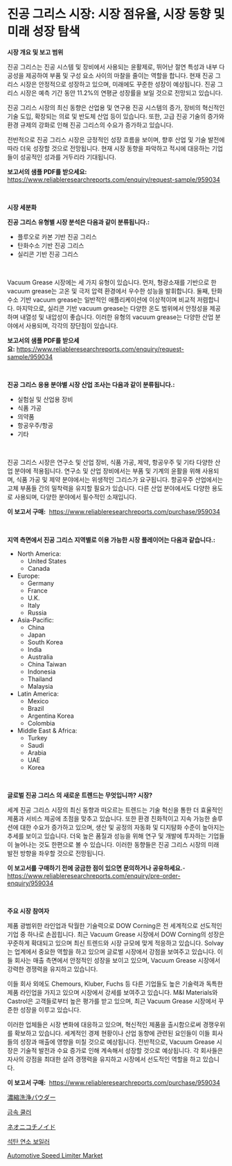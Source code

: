 <p><h1>진공 그리스 시장: 시장 점유율, 시장 동향 및 미래 성장 탐색</h1></p><p><strong>시장 개요 및 보고 범위</strong></p>
<p><p>진공 그리스는 진공 시스템 및 장비에서 사용되는 윤활제로, 뛰어난 절연 특성과 내부 다공성을 제공하여 부품 및 구성 요소 사이의 마찰을 줄이는 역할을 합니다. 현재 진공 그리스 시장은 안정적으로 성장하고 있으며, 미래에도 꾸준한 성장이 예상됩니다. 진공 그리스 시장은 예측 기간 동안 11.2%의 연평균 성장률을 보일 것으로 전망되고 있습니다.</p><p>진공 그리스 시장의 최신 동향은 산업용 및 연구용 진공 시스템의 증가, 장비의 혁신적인 기술 도입, 확장되는 의료 및 반도체 산업 등이 있습니다. 또한, 고급 진공 기술의 증가와 환경 규제의 강화로 인해 진공 그리스의 수요가 증가하고 있습니다.</p><p>전반적으로 진공 그리스 시장은 긍정적인 성장 흐름을 보이며, 향후 산업 및 기술 발전에 따라 더욱 성장할 것으로 전망됩니다. 현재 시장 동향을 파악하고 적시에 대응하는 기업들이 성공적인 성과를 거두리라 기대됩니다.</p></p>
<p><strong>보고서의 샘플 PDF를 받으세요:</strong> <a href="https://www.reliableresearchreports.com/enquiry/request-sample/959034">https://www.reliableresearchreports.com/enquiry/request-sample/959034</a></p>
<p>&nbsp;</p>
<p><strong>시장 세분화</strong></p>
<p><strong>진공 그리스 유형별 시장 분석은 다음과 같이 분류됩니다.:</strong></p>
<p><ul><li>플루오로 카본 기반 진공 그리스</li><li>탄화수소 기반 진공 그리스</li><li>실리콘 기반 진공 그리스</li></ul></p>
<p>&nbsp;</p>
<p><p>Vacuum Grease 시장에는 세 가지 유형이 있습니다. 먼저, 형광소재를 기반으로 한 vacuum grease는 고온 및 극저 압력 환경에서 우수한 성능을 발휘합니다. 둘째, 탄화수소 기반 vacuum grease는 일반적인 애플리케이션에 이상적이며 비교적 저렴합니다. 마지막으로, 실리콘 기반 vacuum grease는 다양한 온도 범위에서 안정성을 제공하며 내열성 및 내압성이 좋습니다. 이러한 유형의 vacuum grease는 다양한 산업 분야에서 사용되며, 각각의 장단점이 있습니다.</p></p>
<p><strong>보고서의 샘플 PDF를 받으세요:</strong>&nbsp;<a href="https://www.reliableresearchreports.com/enquiry/request-sample/959034">https://www.reliableresearchreports.com/enquiry/request-sample/959034</a></p>
<p>&nbsp;</p>
<p><strong> 진공 그리스 응용 분야별 시장 산업 조사는 다음과 같이 분류됩니다.:</strong></p>
<p><ul><li>실험실 및 산업용 장비</li><li>식품 가공</li><li>의약품</li><li>항공우주/항공</li><li>기타</li></ul></p>
<p>&nbsp;</p>
<p><p>진공 그리스 시장은 연구소 및 산업 장비, 식품 가공, 제약, 항공우주 및 기타 다양한 산업 분야에 적용됩니다. 연구소 및 산업 장비에서는 부품 및 기계의 윤활을 위해 사용되며, 식품 가공 및 제약 분야에서는 위생적인 그리스가 요구됩니다. 항공우주 산업에서는 고체 부품들 간의 밀착력을 유지할 필요가 있습니다. 다른 산업 분야에서도 다양한 용도로 사용되며, 다양한 분야에서 필수적인 소재입니다.</p></p>
<p><strong>이 보고서 구매:</strong>&nbsp; <a href="https://www.reliableresearchreports.com/purchase/959034">https://www.reliableresearchreports.com/purchase/959034</a></p>
<p>&nbsp;</p>
<p><strong>지역 측면에서 진공 그리스 지역별로 이용 가능한 시장 플레이어는 다음과 같습니다.:</strong></p>
<p><ul>
    <li>
        North America:
        <ul>
            <li>United States</li>
            <li>Canada</li>
        </ul>
    </li>
    <li>
        Europe:
        <ul>
            <li>Germany</li>
            <li>France</li>
            <li>U.K.</li>
            <li>Italy</li>
            <li>Russia</li>
        </ul>
    </li>
    <li>
        Asia-Pacific:
        <ul>
            <li>China</li>
            <li>Japan</li>
            <li>South Korea</li>
            <li>India</li>
            <li>Australia</li>
            <li>China Taiwan</li>
            <li>Indonesia</li>
            <li>Thailand</li>
            <li>Malaysia</li>
        </ul>
    </li>
    <li>
        Latin America:
        <ul>
            <li>Mexico</li>
            <li>Brazil</li>
            <li>Argentina Korea</li>
            <li>Colombia</li>
        </ul>
    </li>
    <li>
        Middle East & Africa:
        <ul>
            <li>Turkey</li>
            <li>Saudi</li>
            <li>Arabia</li>
            <li>UAE</li>
            <li>Korea</li>
        </ul>
    </li>
    </ul></p>
<p>&nbsp;</p>
<p><strong>글로벌 진공 그리스 의 새로운 트렌드는 무엇입니까? 시장?</strong></p>
<p><p>세계 진공 그리스 시장의 최신 동향과 떠오르는 트렌드는 기술 혁신을 통한 더 효율적인 제품과 서비스 제공에 초점을 맞추고 있습니다. 또한 환경 친화적이고 지속 가능한 솔루션에 대한 수요가 증가하고 있으며, 생산 및 공정의 자동화 및 디지턈화 수준이 높아지는 추세를 보이고 있습니다. 더욱 높은 품질과 성능을 위해 연구 및 개발에 투자하는 기업들이 늘어나는 것도 한편으로 볼 수 있습니다. 이러한 동향들은 진공 그리스 시장의 미래 발전 방향을 좌우할 것으로 전망됩니다.</p></p>
<p><strong>이 보고서를 구매하기 전에 궁금한 점이 있으면 문의하거나 공유하세요.</strong>- <a href="https://www.reliableresearchreports.com/enquiry/pre-order-enquiry/959034">https://www.reliableresearchreports.com/enquiry/pre-order-enquiry/959034</a></p>
<p>&nbsp;</p>
<p><strong>주요 시장 참여자</strong></p>
<p><p>제품 광범위한 라인업과 탁월한 기술력으로 DOW Corning은 전 세계적으로 선도적인 기업 중 하나로 손꼽힙니다. 최근 Vacuum Grease 시장에서 DOW Corning의 성장은 꾸준하게 확대되고 있으며 최신 트렌드와 시장 규모에 맞게 적응하고 있습니다. Solvay는 업계에서 중요한 역할을 하고 있으며 글로벌 시장에서 강점을 보여주고 있습니다. 이들 회사는 매출 측면에서 안정적인 성장을 보이고 있으며, Vacuum Grease 시장에서 강력한 경쟁력을 유지하고 있습니다.</p><p>이들 회사 외에도 Chemours, Kluber, Fuchs 등 다른 기업들도 높은 기술력과 독특한 제품 라인업을 가지고 있으며 시장에서 강세를 보여주고 있습니다. M&I Materials와 Castrol은 고객들로부터 높은 평가를 받고 있으며, 최근 Vacuum Grease 시장에서 꾸준한 성장을 이루고 있습니다. </p><p>이러한 업체들은 시장 변화에 대응하고 있으며, 혁신적인 제품을 출시함으로써 경쟁우위를 확보하고 있습니다. 세계적인 경제 현황이나 산업 동향에 관련된 요인들이 이들 회사들의 성장과 매출에 영향을 미칠 것으로 예상됩니다. 전반적으로, Vacuum Grease 시장은 기술적 발전과 수요 증가로 인해 계속해서 성장할 것으로 예상됩니다. 각 회사들은 자사의 강점을 최대한 살려 경쟁력을 유지하고 시장에서 선도적인 역할을 하고 있습니다.</p></p>
<p><strong>이 보고서 구매:</strong>&nbsp;&nbsp;<a href="https://www.reliableresearchreports.com/purchase/959034">https://www.reliableresearchreports.com/purchase/959034</a></p>
<p><p><a href="https://github.com/AaronVargas43/Market-Research-Report-List-1/blob/main/53800159123.md">濃縮洗浄パウダー</a></p><p><a href="https://medium.com/@mujgankortalih/%EB%A9%94%ED%83%88-%EC%BF%A8%EB%9F%AC-%EC%8B%9C%EC%9E%A5-%EC%84%B1%EA%B3%B5%EC%A0%81%EC%9D%B8-%EB%B9%84%EC%A6%88%EB%8B%88%EC%8A%A4-%EC%A0%84%EB%9E%B5%EC%9D%98-%EC%97%B4%EC%87%A0-2031%EB%85%84%EA%B9%8C%EC%A7%80-%EC%98%88%EC%B8%A1-eee32e5b49e5">금속 쿨러</a></p><p><a href="https://github.com/oqoeusbvpadwjs08/Market-Research-Report-List-1/blob/main/18943869122.md">ネオニコチノイド</a></p><p><a href="https://medium.com/@vlcostes/%EC%84%9D%ED%83%84%ED%99%94%EB%A0%A5-%EB%B3%B4%EC%9D%BC%EB%9F%AC-%EC%8B%9C%EC%9E%A5-%EC%A0%90%EC%9C%A0%EC%9C%A8-%EC%A7%84%ED%99%94-%EB%B0%8F-%EC%8B%9C%EC%9E%A5-%EC%84%B1%EC%9E%A5-%ED%8A%B8%EB%A0%8C%EB%93%9C-2024-2031-ef97cd6b4045">석탄 연소 보일러</a></p><p><a href="https://issuu.com/reportprime-2/docs/automotive-speed-limiter-market-size-2030.pptx">Automotive Speed Limiter Market</a></p></p>
